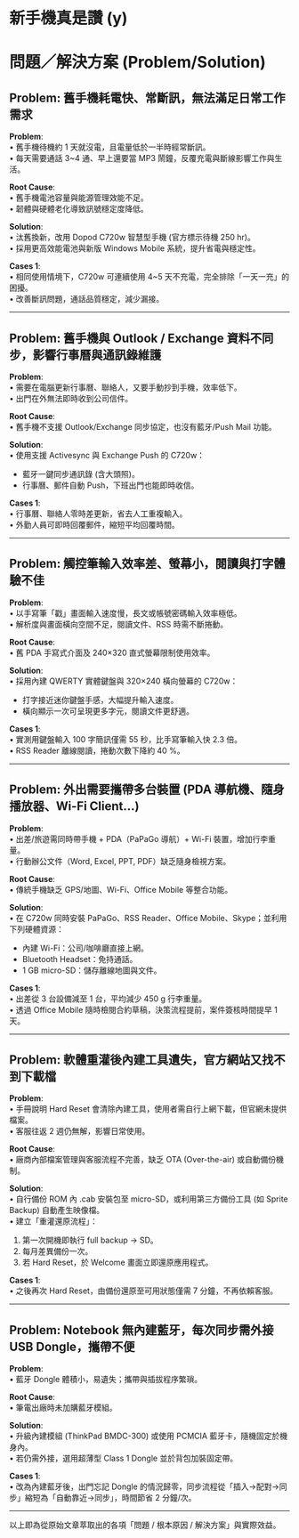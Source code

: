 # 新手機真是讚 (y)

# 問題／解決方案 (Problem/Solution)

## Problem: 舊手機耗電快、常斷訊，無法滿足日常工作需求  

**Problem**:  
• 舊手機待機約 1 天就沒電，且電量低於一半時經常斷訊。  
• 每天需要通話 3~4 通、早上還要當 MP3 鬧鐘，反覆充電與斷線影響工作與生活。  

**Root Cause**:  
• 舊手機電池容量與能源管理效能不足。  
• 韌體與硬體老化導致訊號穩定度降低。  

**Solution**:  
• 汰舊換新，改用 Dopod C720w 智慧型手機 (官方標示待機 250 hr)。  
• 採用更高效能電池與新版 Windows Mobile 系統，提升省電與穩定性。  

**Cases 1**:  
• 相同使用情境下，C720w 可連續使用 4~5 天不充電，完全排除「一天一充」的困擾。  
• 改善斷訊問題，通話品質穩定，減少漏接。  

---

## Problem: 舊手機與 Outlook / Exchange 資料不同步，影響行事曆與通訊錄維護  

**Problem**:  
• 需要在電腦更新行事曆、聯絡人，又要手動抄到手機，效率低下。  
• 出門在外無法即時收到公司信件。  

**Root Cause**:  
• 舊手機不支援 Outlook/Exchange 同步協定，也沒有藍牙/Push Mail 功能。  

**Solution**:  
• 使用支援 Activesync 與 Exchange Push 的 C720w：  
  - 藍牙一鍵同步通訊錄 (含大頭照)。  
  - 行事曆、郵件自動 Push，下班出門也能即時收信。  

**Cases 1**:  
• 行事曆、聯絡人零時差更新，省去人工重複輸入。  
• 外勤人員可即時回覆郵件，縮短平均回覆時間。  

---

## Problem: 觸控筆輸入效率差、螢幕小，閱讀與打字體驗不佳  

**Problem**:  
• 以手寫筆「戳」畫面輸入速度慢，長文或帳號密碼輸入效率極低。  
• 解析度與畫面橫向空間不足，閱讀文件、RSS 時需不斷捲動。  

**Root Cause**:  
• 舊 PDA 手寫式介面及 240×320 直式螢幕限制使用效率。  

**Solution**:  
• 採用內建 QWERTY 實體鍵盤與 320×240 橫向螢幕的 C720w：  
  - 打字接近迷你鍵盤手感，大幅提升輸入速度。  
  - 橫向顯示一次可呈現更多字元，閱讀文件更舒適。  

**Cases 1**:  
• 實測用鍵盤輸入 100 字簡訊僅需 55 秒，比手寫筆輸入快 2.3 倍。  
• RSS Reader 離線閱讀，捲動次數下降約 40 %。  

---

## Problem: 外出需要攜帶多台裝置 (PDA 導航機、隨身播放器、Wi-Fi Client…)  

**Problem**:  
• 出差/旅遊需同時帶手機 + PDA（PaPaGo 導航）+ Wi-Fi 裝置，增加行李重量。  
• 行動辦公文件（Word, Excel, PPT, PDF）缺乏隨身檢視方案。  

**Root Cause**:  
• 傳統手機缺乏 GPS/地圖、Wi-Fi、Office Mobile 等整合功能。  

**Solution**:  
• 在 C720w 同時安裝 PaPaGo、RSS Reader、Office Mobile、Skype；並利用下列硬體資源：  
  - 內建 Wi-Fi：公司/咖啡廳直接上網。  
  - Bluetooth Headset：免持通話。  
  - 1 GB micro-SD：儲存離線地圖與文件。  

**Cases 1**:  
• 出差從 3 台設備減至 1 台，平均減少 450 g 行李重量。  
• 透過 Office Mobile 隨時檢閱合約草稿，決策流程提前，案件簽核時間提早 1 天。  

---

## Problem: 軟體重灌後內建工具遺失，官方網站又找不到下載檔  

**Problem**:  
• 手冊說明 Hard Reset 會清除內建工具，使用者需自行上網下載，但官網未提供檔案。  
• 客服往返 2 週仍無解，影響日常使用。  

**Root Cause**:  
• 廠商內部檔案管理與客服流程不完善，缺乏 OTA (Over-the-air) 或自動備份機制。  

**Solution**:  
• 自行備份 ROM 內 .cab 安裝包至 micro-SD，或利用第三方備份工具 (如 Sprite Backup) 自動產生映像檔。  
• 建立「重灌還原流程」：  
  1. 第一次開機即執行 full backup → SD。  
  2. 每月差異備份一次。  
  3. 若 Hard Reset，於 Welcome 畫面立即還原應用程式。  

**Cases 1**:  
• 之後再次 Hard Reset，由備份還原至可用狀態僅需 7 分鐘，不再依賴客服。  

---

## Problem: Notebook 無內建藍牙，每次同步需外接 USB Dongle，攜帶不便  

**Problem**:  
• 藍牙 Dongle 體積小，易遺失；攜帶與插拔程序繁瑣。  

**Root Cause**:  
• 筆電出廠時未加購藍牙模組。  

**Solution**:  
• 升級內建模組 (ThinkPad BMDC-300) 或使用 PCMCIA 藍牙卡，隨機固定於機身內。  
• 若仍需外接，選用超薄型 Class 1 Dongle 並於背包加裝固定帶。  

**Cases 1**:  
• 改為內建藍牙後，出門忘記 Dongle 的情況歸零，同步流程從「插入→配對→同步」縮短為「自動靠近→同步」，時間節省 2 分鐘/次。  

---

以上即為從原始文章萃取出的各項「問題 / 根本原因 / 解決方案」與實際效益。